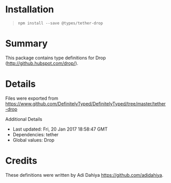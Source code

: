# Installation
> `npm install --save @types/tether-drop`

# Summary
This package contains type definitions for Drop (http://github.hubspot.com/drop/).

# Details
Files were exported from https://www.github.com/DefinitelyTyped/DefinitelyTyped/tree/master/tether-drop

Additional Details
 * Last updated: Fri, 20 Jan 2017 18:58:47 GMT
 * Dependencies: tether
 * Global values: Drop

# Credits
These definitions were written by Adi Dahiya <https://github.com/adidahiya>.
